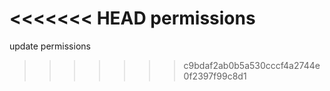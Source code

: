 <<<<<<< HEAD
permissions
=======
update permissions 
>>>>>>> c9bdaf2ab0b5a530cccf4a2744e0f2397f99c8d1
